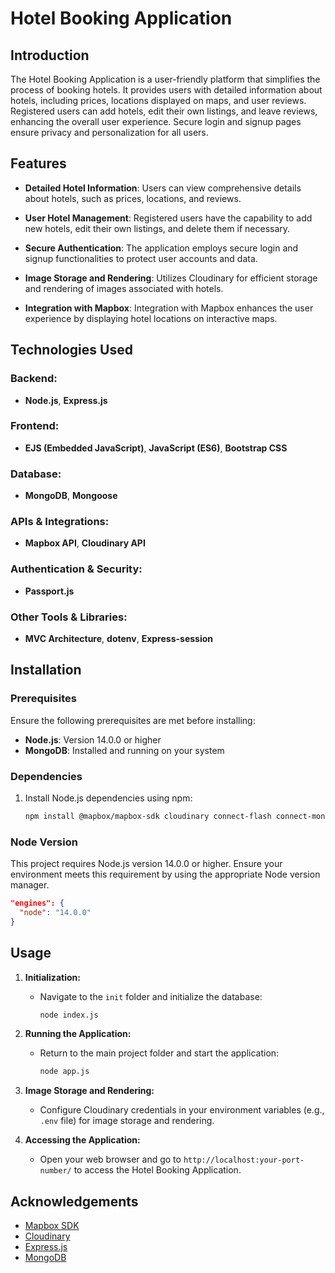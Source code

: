 # Hotel Booking Application

## Introduction

The Hotel Booking Application is a user-friendly platform that simplifies the process of booking hotels. It provides users with detailed information about hotels, including prices, locations displayed on maps, and user reviews. Registered users can add hotels, edit their own listings, and leave reviews, enhancing the overall user experience. Secure login and signup pages ensure privacy and personalization for all users.

## Features

- **Detailed Hotel Information**: Users can view comprehensive details about hotels, such as prices, locations, and reviews.
  
- **User Hotel Management**: Registered users have the capability to add new hotels, edit their own listings, and delete them if necessary.
  
- **Secure Authentication**: The application employs secure login and signup functionalities to protect user accounts and data.
  
- **Image Storage and Rendering**: Utilizes Cloudinary for efficient storage and rendering of images associated with hotels.
  
- **Integration with Mapbox**: Integration with Mapbox enhances the user experience by displaying hotel locations on interactive maps.

## Technologies Used

### Backend:
- **Node.js**, **Express.js** 

### Frontend:
- **EJS (Embedded JavaScript)**, **JavaScript (ES6)**, **Bootstrap CSS**

### Database:
- **MongoDB**, **Mongoose**

### APIs & Integrations:
- **Mapbox API**, **Cloudinary API**

### Authentication & Security:
- **Passport.js**

### Other Tools & Libraries:
- **MVC Architecture**, **dotenv**, **Express-session**


## Installation

### Prerequisites

Ensure the following prerequisites are met before installing:

- **Node.js**: Version 14.0.0 or higher
- **MongoDB**: Installed and running on your system

### Dependencies

1. Install Node.js dependencies using npm:

   ```bash
   npm install @mapbox/mapbox-sdk cloudinary connect-flash connect-mongo dotenv ejs ejs-mate express express-session joi method-override mongoose multer multer-storage-cloudinary passport passport-local passport-local-mongoose
   ```

### Node Version

This project requires Node.js version 14.0.0 or higher. Ensure your environment meets this requirement by using the appropriate Node version manager.

```json
"engines": {
  "node": "14.0.0"
}
```

## Usage

1. **Initialization:**
   - Navigate to the `init` folder and initialize the database:
     ```bash
     node index.js
     ```

2. **Running the Application:**
   - Return to the main project folder and start the application:
     ```bash
     node app.js
     ```

3. **Image Storage and Rendering:**
   - Configure Cloudinary credentials in your environment variables (e.g., `.env` file) for image storage and rendering.

4. **Accessing the Application:**
   - Open your web browser and go to `http://localhost:your-port-number/` to access the Hotel Booking Application.


## Acknowledgements

- [Mapbox SDK](https://github.com/mapbox/mapbox-sdk-js)
- [Cloudinary](https://github.com/cloudinary/cloudinary_npm)
- [Express.js](https://github.com/expressjs/express)
- [MongoDB](https://github.com/mongodb/node-mongodb-native)
